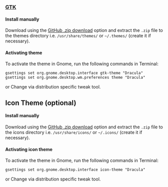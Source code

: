 ### [GTK](https://www.gtk.org/)

#### Install manually

Download using the [GitHub .zip download](https://github.com/dracula/gtk/archive/master.zip) option and extract the `.zip` file to the themes directory i.e. `/usr/share/themes/` or `~/.themes/` (create it if necessary).

#### Activating theme

To activate the theme in Gnome, run the following commands in Terminal:

```
gsettings set org.gnome.desktop.interface gtk-theme "Dracula"
gsettings set org.gnome.desktop.wm.preferences theme "Dracula"

```

or Change via distribution specific tweak tool.

## Icon Theme (optional)

#### Install manually

Download using the [GitHub .zip download](https://github.com/dracula/gtk/files/5214870/Dracula.zip) option and extract the `.zip` file to the icons directory i.e. `/usr/share/icons/` or `~/.icons/` (create it if necessary).

#### Activating icon theme

To activate the theme in Gnome, run the following commands in Terminal: 

```
gsettings set org.gnome.desktop.interface icon-theme "Dracula"

```

or Change via distribution specific tweak tool.
